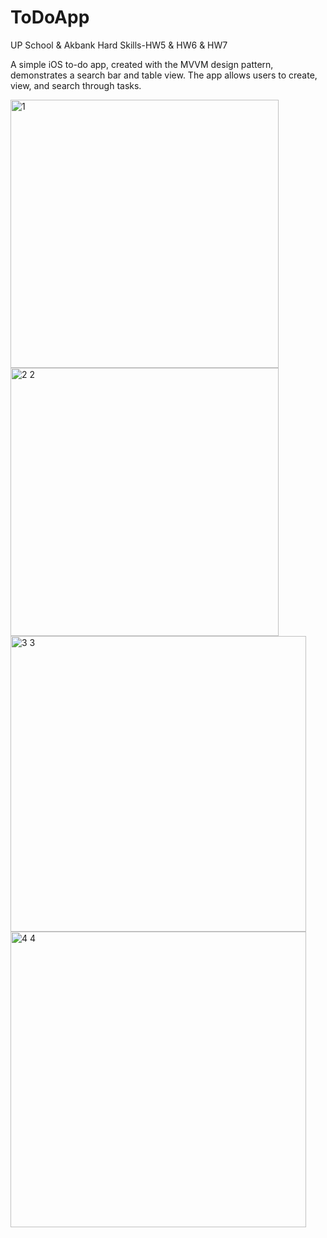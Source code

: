 # ToDoApp
UP School &amp; Akbank Hard Skills-HW5 &amp; HW6 &amp; HW7 

A simple iOS to-do app, created with the MVVM design pattern, demonstrates a search bar and table view. The app allows users to create, view, and search through tasks.


<img width="429" alt="1" src="https://github.com/seherkose/ToDoApp/assets/86297425/19a819ac-1101-41f0-b5ff-714c4c7ea7b9">

<img width="429" alt="2 2" src="https://github.com/seherkose/ToDoApp/assets/86297425/cb996cfa-51b7-4cd2-a03c-697d0202cee1">

<img width="473" alt="3 3" src="https://github.com/seherkose/ToDoApp/assets/86297425/9fb1e3eb-6259-4f90-aeef-156f7a68b885">

<img width="473" alt="4 4" src="https://github.com/seherkose/ToDoApp/assets/86297425/c8bf0383-95e4-4353-b961-a75097770c10">
